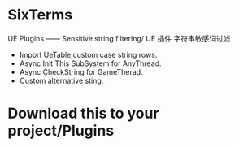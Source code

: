 # SixTerms
UE Plugins —— Sensitive string filtering/ UE 插件 字符串敏感词过滤
  * Import UeTable,custom case string rows.
  * Async Init This SubSystem for AnyThread.
  * Async CheckString for GameTherad.
  * Custom alternative sting.

# Download this to your project/Plugins
